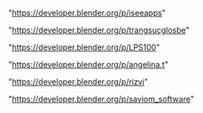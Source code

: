 "https://developer.blender.org/p/iseeapps"

"https://developer.blender.org/p/trangsucglosbe"

"https://developer.blender.org/p/LPS100"

"https://developer.blender.org/p/angelina.t"

"https://developer.blender.org/p/rizvi"

 
"https://developer.blender.org/p/saviom_software"


 
